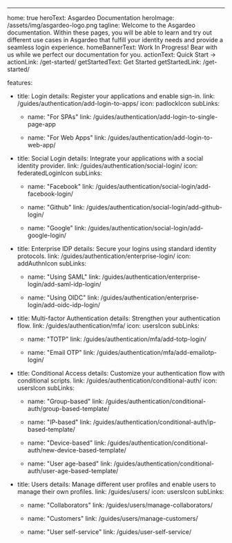 ---
home: true
heroText: Asgardeo Documentation
heroImage: /assets/img/asgardeo-logo.png
tagline: Welcome to the Asgardeo documentation. Within these pages, you will be able to learn and try out different use cases in Asgardeo that fulfill your identity needs and provide a seamless login experience.
homeBannerText: Work In Progress! Bear with us while we perfect our documentation for you.
actionText: Quick Start →
actionLink: /get-started/
getStartedText: Get Started
getStartedLink: /get-started/

features:
  - title: Login
    details: Register your applications and enable sign-in.
    link: /guides/authentication/add-login-to-apps/
    icon: padlockIcon
    subLinks:
      - name: "For SPAs"
        link: /guides/authentication/add-login-to-single-page-app
          
      - name: "For Web Apps"
        link: /guides/authentication/add-login-to-web-app/

  - title: Social Login
    details: Integrate your applications with a social identity provider.
    link: /guides/authentication/social-login/
    icon: federatedLoginIcon
    subLinks:
      - name: "Facebook"
        link: /guides/authentication/social-login/add-facebook-login/

      - name: "Github"
        link: /guides/authentication/social-login/add-github-login/

      - name: "Google"
        link: /guides/authentication/social-login/add-google-login/

  - title: Enterprise IDP
    details: Secure your logins using standard identity protocols. 
    link: /guides/authentication/enterprise-login/
    icon: addAuthnIcon
    subLinks:
      - name: "Using SAML"
        link: /guides/authentication/enterprise-login/add-saml-idp-login/

      - name: "Using OIDC"
        link: /guides/authentication/enterprise-login/add-oidc-idp-login/

  - title: Multi-factor Authentication
    details: Strengthen your authentication flow.
    link: /guides/authentication/mfa/
    icon: usersIcon
    subLinks:
      - name: "TOTP"
        link: /guides/authentication/mfa/add-totp-login/
      
      - name: "Email OTP"
        link: /guides/authentication/mfa/add-emailotp-login/

  - title: Conditional Access
    details: Customize your authentication flow with conditional scripts.
    link: /guides/authentication/conditional-auth/
    icon: usersIcon
    subLinks:
      - name: "Group-based"
        link: /guides/authentication/conditional-auth/group-based-template/
      
      - name: "IP-based"
        link: /guides/authentication/conditional-auth/ip-based-template/
      
      - name: "Device-based"
        link: /guides/authentication/conditional-auth/new-device-based-template/
      
      - name: "User age-based"
        link: /guides/authentication/conditional-auth/user-age-based-template/
  
  - title: Users
    details: Manage different user profiles and enable users to manage their own profiles.
    link: /guides/users/
    icon: usersIcon
    subLinks:
      - name: "Collaborators"
        link: /guides/users/manage-collaborators/
      
      - name: "Customers"
        link: /guides/users/manage-customers/
      
      - name: "User self-service"
        link: /guides/user-self-service/